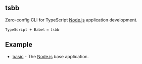 tsbb
---

Zero-config CLI for TypeScript [Node.js](https://nodejs.org/en/) application development.

`TypeScript + Babel` = `tsbb`

## Example

- [basic](example/basic) - The [Node.js](https://nodejs.org/en/) base application.